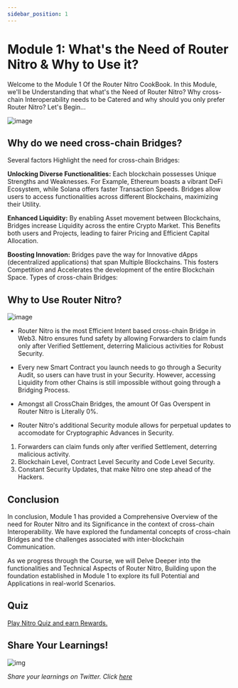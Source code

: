 ```yaml
---
sidebar_position: 1
---
```


# Module 1: What's the Need of Router Nitro & Why to Use it?

Welcome to the Module 1 Of the Router Nitro CookBook. In this Module, we'll be Understanding that what's the Need of Router Nitro? Why cross-chain Interoperability needs to be Catered and why should you only prefer Router Nitro? Let's Begin...

![image](https://github.com/router-resources/Router-Nitro-CookBook/assets/124175970/11cdb796-f40e-48ca-920d-23e3895dc0ce)

## Why do we need cross-chain Bridges?

Several factors Highlight the need for cross-chain Bridges:

**Unlocking Diverse Functionalities:** Each blockchain possesses Unique Strengths and Weaknesses. For Example, Ethereum boasts a vibrant DeFi Ecosystem, while Solana offers faster Transaction Speeds. Bridges allow users to access functionalities across different Blockchains, maximizing their Utility.

**Enhanced Liquidity:** By enabling Asset movement between Blockchains, Bridges increase Liquidity across the entire Crypto Market. This Benefits both users and Projects, leading to fairer Pricing and Efficient Capital Allocation.

**Boosting Innovation:** Bridges pave the way for Innovative dApps (decentralized applications) that span Multiple Blockchains. This fosters Competition and Accelerates the development of the entire Blockchain Space.
Types of cross-chain Bridges:

## Why to Use Router Nitro?

![image](https://github.com/router-resources/Router-Nitro-CookBook/assets/124175970/47fe0361-b156-4c24-920d-37d1e8062814)

- Router Nitro is the most Efficient Intent based cross-chain Bridge in Web3. Nitro ensures fund safety by allowing Forwarders to claim funds only after Verified Settlement, deterring Malicious activities for Robust Security.

- Every new Smart Contract you launch needs to go through a Security Audit, so users can have trust in your Security. However, accessing Liquidity from other Chains is still impossible without going through a Bridging Process.

- Amongst all CrossChain Bridges, the amount Of Gas Overspent in Router Nitro is Literally 0%.

- Router Nitro's additional Security module allows for perpetual updates to accomodate for Cryptographic Advances in Security.

1. Forwarders can claim funds only after verified Settlement, deterring malicious activity.
2. Blockchain Level, Contract Level Security and Code Level Security.
3. Constant Security Updates, that make Nitro one step ahead of the Hackers.

## Conclusion

In conclusion, Module 1 has provided a Comprehensive Overview of the need for Router Nitro and its Significance in the context of cross-chain Interoperability. We have explored the fundamental concepts of cross-chain Bridges and the challenges associated with inter-blockchain Communication.

As we progress through the Course, we will Delve Deeper into the functionalities and Technical Aspects of Router Nitro, Building upon the foundation established in Module 1 to explore its full Potential and Applications in real-world Scenarios.

## Quiz

[Play Nitro Quiz and earn Rewards.](https://router-nitro-quiz.vercel.app/page1)

## Share Your Learnings!

![img](https://github.com/router-resources/Router-Nitro-CookBook/assets/124175970/23258532-0dfa-407e-b695-2ed2eb39d1bc)

_Share your learnings on Twitter. Click [here](https://ctt.ac/2l2dd)_
